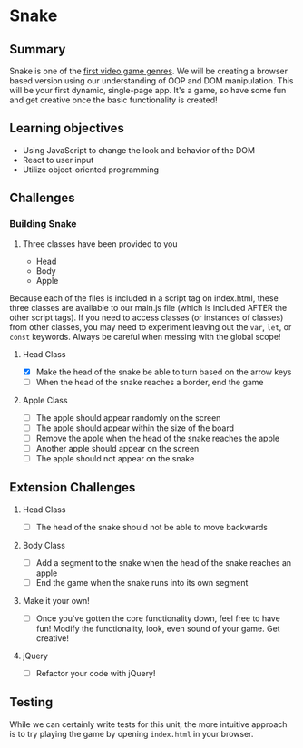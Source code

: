 # Snake

## Summary

Snake is one of the [first video game genres](<https://en.wikipedia.org/wiki/Snake_(video_game_genre)>). We will be creating a browser based version using our understanding of OOP and DOM manipulation. This will be your first dynamic, single-page app. It's a game, so have some fun and get creative once the basic functionality is created!

## Learning objectives

- Using JavaScript to change the look and behavior of the DOM
- React to user input
- Utilize object-oriented programming

## Challenges

### Building Snake

1. Three classes have been provided to you

   - Head
   - Body
   - Apple

Because each of the files is included in a script tag on index.html, these three classes are available to our main.js file (which is included AFTER the other script tags). If you need to access classes (or instances of classes) from other classes, you may need to experiment leaving out the `var`, `let`, or `const` keywords. Always be careful when messing with the global scope!

1. Head Class

   - [x] Make the head of the snake be able to turn based on the arrow keys
   - [ ] When the head of the snake reaches a border, end the game

1. Apple Class

   - [ ] The apple should appear randomly on the screen
   - [ ] The apple should appear within the size of the board
   - [ ] Remove the apple when the head of the snake reaches the apple
   - [ ] Another apple should appear on the screen
   - [ ] The apple should not appear on the snake

## Extension Challenges

1. Head Class

   - [ ] The head of the snake should not be able to move backwards

1. Body Class

   - [ ] Add a segment to the snake when the head of the snake reaches an apple
   - [ ] End the game when the snake runs into its own segment

1. Make it your own!

   - [ ] Once you've gotten the core functionality down, feel free to have fun! Modify the functionality, look, even sound of your game. Get creative!

1. jQuery
   - [ ] Refactor your code with jQuery!

## Testing

While we can certainly write tests for this unit, the more intuitive approach is to try playing the game by opening `index.html` in your browser.

